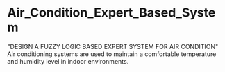 # Air_Condition_Expert_Based_System
"DESIGN A FUZZY LOGIC BASED EXPERT SYSTEM FOR AIR CONDITION" Air conditioning systems are used to maintain a comfortable temperature and humidity level in indoor environments. 
